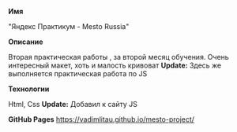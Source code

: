 **Имя**

"Яндекс Практикум - Mesto Russia"

**Описание**

Вторая практическая работы , за второй месяц обучения. Очень интересный макет, хоть и малость кривоват
**Update:**
Здесь же выполняется практическая работа по JS

**Технологии**

Html, Css
**Update:**
Добавил к сайту JS

**GitHub Pages**
https://vadimlitau.github.io/mesto-project/
